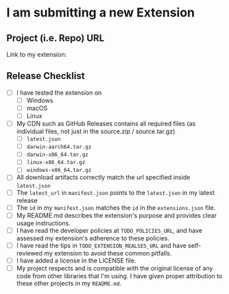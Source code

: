 # I am submitting a new Extension

## Project (i.e. Repo) URL

<!--- Paste a link to your project (i.e. repo) here for easy access -->
Link to my extension:

## Release Checklist
- [ ] I have tested the extension on
  - [ ]  Windows
  - [ ]  macOS
  - [ ]  Linux
- [ ] My CDN such as GitHub Releases contains all required files (as individual files, not just in the source.zip / source.tar.gz)
  - [ ] `latest.json`
  - [ ] `darwin-aarch64.tar.gz`
  - [ ] `darwin-x86_64.tar.gz`
  - [ ] `linux-x86_64.tar.gz`
  - [ ] `windows-x86_64.tar.gz `
- [ ] All download artifacts correctly match the url specified inside `latest.json`
- [ ] The `latest_url` in `manifest.json` points to the `latest.json` in my latest release
- [ ] The `id` in my `manifest.json` matches the `id` in the `extensions.json` file.
- [ ] My README.md describes the extension's purpose and provides clear usage instructions.
- [ ] I have read the developer policies at `TODO_POLICIES_URL`, and have assessed my extension's adherence to these policies.
- [ ] I have read the tips in `TODO_EXTENSION_REALSES_URL` and have self-reviewed my extension to avoid these common pitfalls.
- [ ] I have added a license in the LICENSE file.
- [ ] My project respects and is compatible with the original license of any code from other libraries that I'm using.
      I have given proper attribution to these other projects in my `README.md`.
